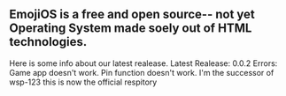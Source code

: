 EmojiOS is a free and open source-- not yet Operating System made soely out of HTML technologies.
--------------------------------------------------------------------------------------------------
Here is some info about our latest realease.
Latest Realease: 0.0.2
Errors: Game app doesn't work.
Pin function doesn't work.
I'm the successor of wsp-123 this is now the official respitory
